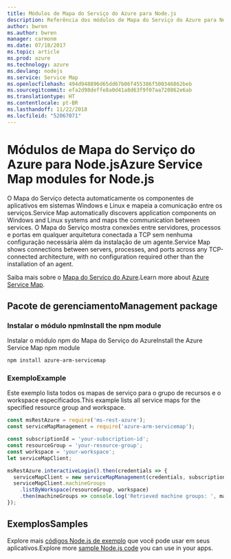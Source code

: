 ```yaml
---
title: Módulos de Mapa do Serviço do Azure para Node.js
description: Referência dos módulos de Mapa do Serviço do Azure para Node.js
author: bwren
ms.author: bwren
manager: carmonm
ms.date: 07/18/2017
ms.topic: article
ms.prod: azure
ms.technology: azure
ms.devlang: nodejs
ms.service: Service Map
ms.openlocfilehash: 494d948896d65dd67b06f455386f500346862beb
ms.sourcegitcommit: efa2d98deffe8a0d41a8d63f9f07aa720862e6ab
ms.translationtype: HT
ms.contentlocale: pt-BR
ms.lasthandoff: 11/22/2018
ms.locfileid: "52067071"
---
```

# <a name="azure-service-map-modules-for-nodejs"></a><span data-ttu-id="53603-103">Módulos de Mapa do Serviço do Azure para Node.js</span><span class="sxs-lookup"><span data-stu-id="53603-103">Azure Service Map modules for Node.js</span></span>

<span data-ttu-id="53603-104">O Mapa do Serviço detecta automaticamente os componentes de aplicativos em sistemas Windows e Linux e mapeia a comunicação entre os serviços.</span><span class="sxs-lookup"><span data-stu-id="53603-104">Service Map automatically discovers application components on Windows and Linux systems and maps the communication between services.</span></span> <span data-ttu-id="53603-105">O Mapa do Serviço mostra conexões entre servidores, processos e portas em qualquer arquitetura conectada a TCP sem nenhuma configuração necessária além da instalação de um agente.</span><span class="sxs-lookup"><span data-stu-id="53603-105">Service Map shows connections between servers, processes, and ports across any TCP-connected architecture, with no configuration required other than the installation of an agent.</span></span>

<span data-ttu-id="53603-106">Saiba mais sobre o [Mapa do Serviço do Azure](https://docs.microsoft.com/azure/operations-management-suite/operations-management-suite-service-map).</span><span class="sxs-lookup"><span data-stu-id="53603-106">Learn more about [Azure Service Map](https://docs.microsoft.com/azure/operations-management-suite/operations-management-suite-service-map).</span></span>

## <a name="management-package"></a><span data-ttu-id="53603-107">Pacote de gerenciamento</span><span class="sxs-lookup"><span data-stu-id="53603-107">Management package</span></span>

### <a name="install-the-npm-module"></a><span data-ttu-id="53603-108">Instalar o módulo npm</span><span class="sxs-lookup"><span data-stu-id="53603-108">Install the npm module</span></span>

<span data-ttu-id="53603-109">Instalar o módulo npm do Mapa do Serviço do Azure</span><span class="sxs-lookup"><span data-stu-id="53603-109">Install the Azure Service Map npm module</span></span>

```bash
npm install azure-arm-servicemap
```

### <a name="example"></a><span data-ttu-id="53603-110">Exemplo</span><span class="sxs-lookup"><span data-stu-id="53603-110">Example</span></span>

<span data-ttu-id="53603-111">Este exemplo lista todos os mapas de serviço para o grupo de recursos e o workspace especificados.</span><span class="sxs-lookup"><span data-stu-id="53603-111">This example lists all service maps for the specified resource group and workspace.</span></span>

```javascript
const msRestAzure = require('ms-rest-azure');
const serviceMapManagement = require('azure-arm-servicemap');

const subscriptionId = 'your-subscription-id';
const resourceGroup = 'your-resource-group';
const workspace = 'your-workspace';
let serviceMapClient;

msRestAzure.interactiveLogin().then(credentials => {
  serviceMapClient = new serviceMapManagement(credentials, subscriptionId);
  serviceMapClient.machineGroups
    .listByWorkspace(resourceGroup, workspace)
    .then(machineGroups => console.log('Retrieved machine groups: ', machineGroups));
});
```

## <a name="samples"></a><span data-ttu-id="53603-112">Exemplos</span><span class="sxs-lookup"><span data-stu-id="53603-112">Samples</span></span>

<span data-ttu-id="53603-113">Explore mais [códigos Node.js de exemplo](https://azure.microsoft.com/resources/samples/?platform=nodejs) que você pode usar em seus aplicativos.</span><span class="sxs-lookup"><span data-stu-id="53603-113">Explore more [sample Node.js code](https://azure.microsoft.com/resources/samples/?platform=nodejs) you can use in your apps.</span></span>
